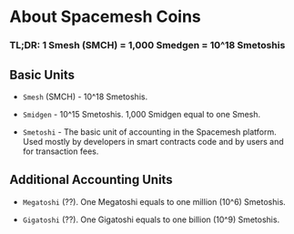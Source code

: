 # About Spacemesh Coins

### TL;DR: 1 Smesh (SMCH) = 1,000 Smedgen = 10^18 Smetoshis


## Basic Units

- `Smesh` (SMCH) - 10^18 Smetoshis.

- `Smidgen` - 10^15 Smetoshis. 1,000 Smidgen equal to one Smesh. 

- `Smetoshi` - The basic unit of accounting in the Spacemesh platform. Used mostly by developers in smart contracts code and by users and for transaction fees.

## Additional Accounting Units

- `Megatoshi` (??). One Megatoshi equals to one million (10^6) Smetoshis.

- `Gigatoshi` (??). One Gigatoshi equals to one billion (10^9) Smetoshis.
